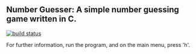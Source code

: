 ## Number Guesser: A simple number guessing game written in C.


[![build status](https://mygitlab.org:8083/projects/2/status.png?ref=master)](https://mygitlab.org:8083/projects/2?ref=master)


For further information, run the program, and on the main menu, press 'h'.